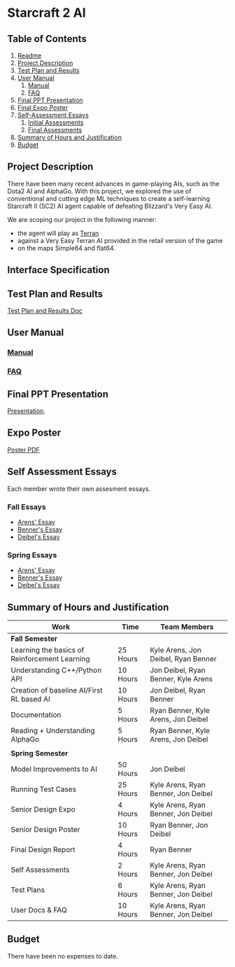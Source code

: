# Starcraft 2 AI

## Table of Contents

1. [Readme](https://github.com/shriuken/starcraft2ai/blob/master/README.md)
1. [Project Description](https://github.com/shriuken/starcraft2ai/blob/master/FinalDesignReport.md#project-description)
1. [Test Plan and Results](https://github.com/shriuken/starcraft2ai/blob/master/FinalDesignReport.md#test-plan-and-results)
1. [User Manual](https://github.com/shriuken/starcraft2ai/blob/master/FinalDesignReport.md#user-manual)
    1. [Manual](https://github.com/shriuken/starcraft2ai/blob/master/FinalDesignReport.md#manual)
    1. [FAQ](https://github.com/shriuken/starcraft2ai/blob/master/FinalDesignReport.md#faq)
1. [Final PPT Presentation](https://github.com/shriuken/starcraft2ai/blob/master/FinalDesignReport.md#final-ppt-presentation)
1. [Final Expo Poster](https://github.com/shriuken/starcraft2ai/blob/master/FinalDesignReport.md#expo-poster)
1. [Self-Assessment Essays](https://github.com/shriuken/starcraft2ai/blob/master/FinalDesignReport.md#self-assessment-essays)
    1. [Initial Assessments](https://github.com/shriuken/starcraft2ai/blob/master/FinalDesignReport.md#fall-essays)
    1. [Final Assessments](https://github.com/shriuken/starcraft2ai/blob/master/FinalDesignReport.md#spring-essays)
1. [Summary of Hours and Justification](https://github.com/shriuken/starcraft2ai/blob/master/FinalDesignReport.md#summary-of-hours-and-justification)
1. [Budget](https://github.com/shriuken/starcraft2ai/blob/master/FinalDesignReport.md#budget)

## Project Description

There have been many recent advances in game-playing AIs, such as the Dota2 AI and AlphaGo. With this project, we explored the use of conventional and cutting edge ML techniques to create a self-learning Starcraft II (SC2) AI agent capable of defeating Blizzard's Very Easy AI.

We are scoping our project in the following manner:
  * the agent will play as [Terran](http://us.battle.net/sc2/en/game/race/terran/) 
  * against a Very Easy Terran AI provided in the retail version of the game
  * on the maps Simple64 and flat64.
  
## Interface Specification

## Test Plan and Results

[Test Plan and Results Doc](https://github.com/shriuken/starcraft2ai/blob/master/TestPlans.md)

## User Manual

### [Manual](https://github.com/shriuken/starcraft2ai/blob/master/UserDocs.md#user-docs)
### [FAQ](https://github.com/shriuken/starcraft2ai/blob/master/UserDocs.md#faq)

## Final PPT Presentation
[Presentation](https://docs.google.com/presentation/d/1L0_xcz8vSwR03VdKzz51-6sj2Cy9ZGxO8XQKX-KbHcY/edit?usp=sharing).

## Expo Poster
[Poster PDF](https://github.com/shriuken/starcraft2ai/blob/master/Senior%20Design%20Poster.pdf)

## Self Assessment Essays

Each member wrote their own assesment essays.

### Fall Essays

* [Arens' Essay](https://github.com/shriuken/starcraft2ai/blob/master/capstone/KyleArens.md#fall-essay)
* [Benner's Essay](https://github.com/shriuken/starcraft2ai/blob/master/capstone/RyanBenner.md#fall-essay)
* [Deibel's Essay](https://github.com/shriuken/starcraft2ai/blob/master/capstone/JonDeibel.md#fall-essay)

### Spring Essays

* [Arens' Essay](https://github.com/shriuken/starcraft2ai/blob/master/capstone/KyleArens.md#spring-essay)
* [Benner's Essay](https://github.com/shriuken/starcraft2ai/blob/master/capstone/RyanBenner.md#spring-essay)
* [Deibel's Essay](https://github.com/shriuken/starcraft2ai/blob/master/capstone/JonDeibel.md#spring-essay)

## Summary of Hours and Justification

| Work | Time | Team Members |
| ---- | ---- | ------------ |
| **Fall Semester** |
| Learning the basics of Reinforcement Learning | 25 Hours | Kyle Arens, Jon Deibel, Ryan Benner |
| Understanding C++/Python API | 10 Hours | Jon Deibel, Ryan Benner, Kyle Arens |
| Creation of baseline AI/First RL based AI | 10 Hours | Jon Deibel, Ryan Benner |
| Documentation | 5 Hours | Ryan Benner, Kyle Arens, Jon Deibel |
| Reading + Understanding AlphaGo | 5 Hours | Ryan Benner, Kyle Arens, Jon Deibel |
| | | |
| **Spring Semester** |
| Model Improvements to AI | 50 Hours | Jon Deibel |
| Running Test Cases | 25 Hours | Kyle Arens, Ryan Benner, Jon Deibel |
| Senior Design Expo | 4 Hours | Kyle Arens, Ryan Benner, Jon Deibel |
| Senior Design Poster | 10 Hours | Ryan Benner, Jon Deibel |
| Final Design Report | 4 Hours | Ryan Benner |
| Self Assessments | 2 Hours | Kyle Arens, Ryan Benner, Jon Deibel |
| Test Plans | 6 Hours | Kyle Arens, Ryan Benner, Jon Deibel |
| User Docs & FAQ | 10 Hours | Kyle Arens, Ryan Benner, Jon Deibel |

## Budget

There have been no expenses to date.

